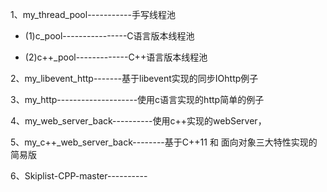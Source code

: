 1、my_thread_pool-----------手写线程池

-  (1)c_pool----------------C语言版本线程池

-  (2)c++_pool-------------C++语言版本线程池

2、my_libevent_http-------基于libevent实现的同步IOhttp例子

3、my_http--------------------使用c语言实现的http简单的例子

4、my_web_server_back----------使用c++实现的webServer，

5、my_c++_web_server_back--------基于C++11 和 面向对象三大特性实现的简易版

6、Skiplist-CPP-master----------
